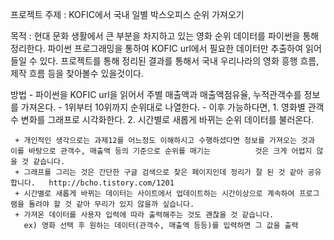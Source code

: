 프로젝트 주제 : KOFIC에서 국내 일별 박스오피스 순위 가져오기


목적 : 현대 문화 생활에서 큰 부분을 차지하고 있는 영화 순위 데이터를 파이썬을 통해 정리한다. 
      파이썬 프로그래밍을 통하여 KOFIC url에서 필요한 데이터만 추출하여 읽어들일 수 있다.
      프로젝트를 통해 정리된 결과를 통해서 국내 우리나라의 영화 흥행 흐름, 제작 흐름 등을 찾아볼수 있을것이다.


방법 - 파이썬을 KOFIC url을 읽어서 주별 매출액과 매출액점유율, 누적관객수를 정보를 가져온다.
     - 1위부터 10위까지 순위대로 나열한다.
     - 이후 가능하다면, 1. 영화별 관객수 변화를 그래프로 시각화한다. 2. 시간별로 새롭게 바뀌는 순위 데이터를 불러온다. 
     
    
     + 개인적인 생각으로는 과제12를 어느정도 이해하시고 수행하셨다면 정보를 가져오는 것과 이를 바탕으로 관객수, 매출액 등의 기준으로 순위를 매기는          것은 크게 어렵지 않을 것 같습니다.
     + 그래프를 그리는 것은 간단한 구글 검색으로 찾은 페이지인데 정리가 잘 된 것 같아 공유합니다.   http://bcho.tistory.com/1201
     + 시간별로 새롭게 바뀌는 데이터는 사이트에서 업데이트하는 시간이상으로 계속하여 프로그램을 돌려야 할 것 같아 무리가 있지 않을까 싶습니다.
     + 가져온 데이터를 사용자 입력에 따라 출력해주는 것도 괜찮을 것 같습니다. 
       ex) 영화 선택 후 원하는 데이터(관객수, 매출액 등등)를 입력하면 그 값을 출력 
